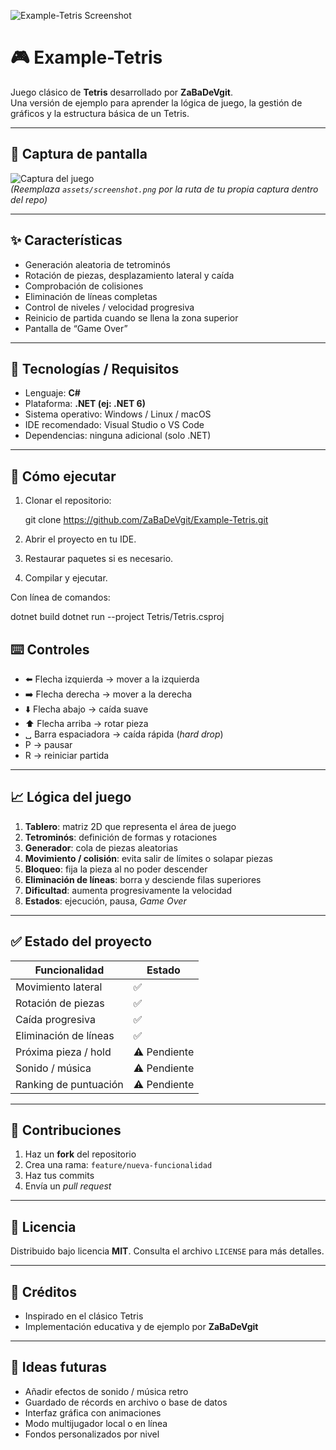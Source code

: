 ![Example-Tetris Screenshot](https://github.com/BalaZaStudio/Image-ScreenShot/blob/main/image-7.png)


# 🎮 Example-Tetris

Juego clásico de **Tetris** desarrollado por **ZaBaDeVgit**.  
Una versión de ejemplo para aprender la lógica de juego, la gestión de gráficos y la estructura básica de un Tetris.


---

## 📸 Captura de pantalla

![Captura del juego](assets/screenshot.png)  
*(Reemplaza `assets/screenshot.png` por la ruta de tu propia captura dentro del repo)*

---

## ✨ Características

- Generación aleatoria de tetrominós  
- Rotación de piezas, desplazamiento lateral y caída  
- Comprobación de colisiones  
- Eliminación de líneas completas  
- Control de niveles / velocidad progresiva  
- Reinicio de partida cuando se llena la zona superior  
- Pantalla de “Game Over”  

---

## 🧰 Tecnologías / Requisitos

- Lenguaje: **C#**  
- Plataforma: **.NET (ej: .NET 6)**  
- Sistema operativo: Windows / Linux / macOS  
- IDE recomendado: Visual Studio o VS Code  
- Dependencias: ninguna adicional (solo .NET)

---

## 🏃 Cómo ejecutar

1. Clonar el repositorio:

   git clone https://github.com/ZaBaDeVgit/Example-Tetris.git


2. Abrir el proyecto en tu IDE.
3. Restaurar paquetes si es necesario.
4. Compilar y ejecutar.

Con línea de comandos:


dotnet build
dotnet run --project Tetris/Tetris.csproj


## ⌨️ Controles

* ⬅️ Flecha izquierda → mover a la izquierda
* ➡️ Flecha derecha → mover a la derecha
* ⬇️ Flecha abajo → caída suave
* ⬆️ Flecha arriba → rotar pieza
* ␣ Barra espaciadora → caída rápida (*hard drop*)
* P → pausar
* R → reiniciar partida

---

## 📈 Lógica del juego

1. **Tablero**: matriz 2D que representa el área de juego
2. **Tetrominós**: definición de formas y rotaciones
3. **Generador**: cola de piezas aleatorias
4. **Movimiento / colisión**: evita salir de límites o solapar piezas
5. **Bloqueo**: fija la pieza al no poder descender
6. **Eliminación de líneas**: borra y desciende filas superiores
7. **Dificultad**: aumenta progresivamente la velocidad
8. **Estados**: ejecución, pausa, *Game Over*

---

## ✅ Estado del proyecto

| Funcionalidad         | Estado       |
| --------------------- | ------------ |
| Movimiento lateral    | ✅            |
| Rotación de piezas    | ✅            |
| Caída progresiva      | ✅            |
| Eliminación de líneas | ✅            |
| Próxima pieza / hold  | ⚠️ Pendiente |
| Sonido / música       | ⚠️ Pendiente |
| Ranking de puntuación | ⚠️ Pendiente |

---

## 🧩 Contribuciones

1. Haz un **fork** del repositorio
2. Crea una rama: `feature/nueva-funcionalidad`
3. Haz tus commits
4. Envía un *pull request*

---

## 📄 Licencia

Distribuido bajo licencia **MIT**.
Consulta el archivo `LICENSE` para más detalles.

---

## 🧾 Créditos

* Inspirado en el clásico Tetris
* Implementación educativa y de ejemplo por **ZaBaDeVgit**

---

## 🚀 Ideas futuras

* Añadir efectos de sonido / música retro
* Guardado de récords en archivo o base de datos
* Interfaz gráfica con animaciones
* Modo multijugador local o en línea
* Fondos personalizados por nivel



